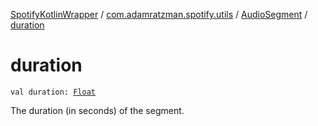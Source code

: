 [SpotifyKotlinWrapper](../../index.md) / [com.adamratzman.spotify.utils](../index.md) / [AudioSegment](index.md) / [duration](./duration.md)

# duration

`val duration: `[`Float`](https://kotlinlang.org/api/latest/jvm/stdlib/kotlin/-float/index.html)

The duration (in seconds) of the segment.

